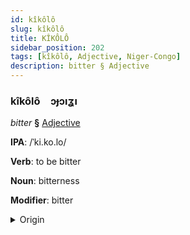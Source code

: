 ```yaml
---
id: kîkôlô
slug: kîkôlô
title: KÎKÔLÔ
sidebar_position: 202
tags: [kîkôlô, Adjective, Niger-Congo]
description: bitter § Adjective
---
```


### kîkôlô&emsp;<span kind="abugida">ɔɟɔıʓı</span>

*bitter* **§** [Adjective](../../tags/Adjective)

**IPA**: /ˈki.ko.lo/

**Verb**: to be bitter

**Noun**: bitterness

**Modifier**: bitter

<details>
    <summary>Origin</summary>
    Yoruba kikorò <br/>
    <em>Niger-Congo Language Family</em>
</details>